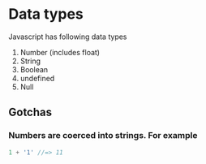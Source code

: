 # Data types
Javascript has following data types

1. Number (includes float)
2. String
3. Boolean
4. undefined
5. Null

## Gotchas
### Numbers are coerced into strings. For example
```js
1 + '1' //=> 11
```
